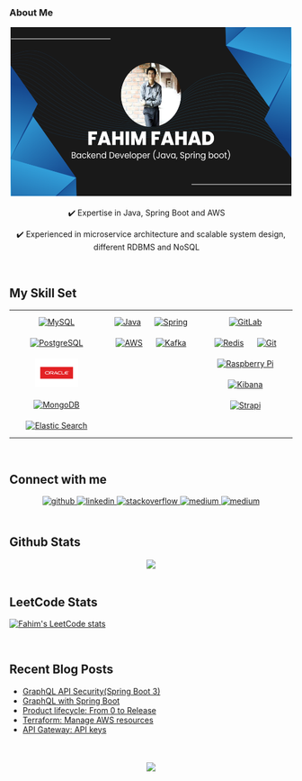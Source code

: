 ### About Me
<div align="center">
  <img src="https://github.com/fahimfahad92/fahimfahad92/blob/main/Fahim%20Fahad.png" alt="banner that says Fahim Fahad - Backend Developer" 
       width="500" height="300">
</div>  
<br/>    
<div align="center">
✔️ Expertise in Java, Spring Boot and AWS    

✔️ Experienced in microservice architecture and scalable system design, different RDBMS and NoSQL    
   
</div>  


<br/>  


## My Skill Set  
<div align="center">
<table><tr><td valign="top" width="33%">

<div align="center">  
<a href="https://www.mysql.com/" target="_blank"><img style="margin: 10px" src="https://profilinator.rishav.dev/skills-assets/mysql-original-wordmark.svg" alt="MySQL" height="50" /></a>  
<a href="https://www.postgresql.org/" target="_blank"><img style="margin: 10px" src="https://profilinator.rishav.dev/skills-assets/postgresql-original-wordmark.svg" alt="PostgreSQL" height="50" /></a>  
<a href="https://www.oracle.com/" target="_blank"><img style="margin: 10px" src="https://github.com/fahimfahad92/fahimfahad92/blob/main/Oracle_Corporation-Logo.wine.svg" alt="MongoDB" height="50" /></a> 
<a href="https://www.mongodb.com/" target="_blank"><img style="margin: 10px" src="https://profilinator.rishav.dev/skills-assets/mongodb-original-wordmark.svg" alt="MongoDB" height="50" /></a>  
<a href="https://www.elastic.co/" target="_blank"><img style="margin: 10px" src="https://profilinator.rishav.dev/skills-assets/elasticsearch.png" alt="Elastic Search" height="50" /></a>  

</div>

</td><td valign="top" width="33%">

<div align="center">  
<a href="https://www.java.com/" target="_blank"><img style="margin: 10px" src="https://profilinator.rishav.dev/skills-assets/java-original-wordmark.svg" alt="Java" height="50" /></a>  
<a href="https://docs.spring.io/spring-framework/docs/3.0.x/reference/expressions.html#:~:text=The%20Spring%20Expression%20Language%20(SpEL,and%20basic%20string%20templating%20functionality." target="_blank"><img style="margin: 10px" src="https://profilinator.rishav.dev/skills-assets/springio-icon.svg" alt="Spring" height="50" /></a>  
<a href="https://aws.amazon.com/" target="_blank"><img style="margin: 10px" src="https://profilinator.rishav.dev/skills-assets/amazonwebservices-original-wordmark.svg" alt="AWS" height="50" /></a>  
<a href="https://kafka.apache.org/" target="_blank"><img style="margin: 10px" src="https://profilinator.rishav.dev/skills-assets/apache_kafka-icon.svg" alt="Kafka" height="50" /></a>  
</div>

</td><td valign="top" width="33%">

<div align="center">  
<a href="https://about.gitlab.com/" target="_blank"><img style="margin: 10px" src="https://profilinator.rishav.dev/skills-assets/gitlab.svg" alt="GitLab" height="50" /></a>  
<a href="https://redis.io/" target="_blank"><img style="margin: 10px" src="https://profilinator.rishav.dev/skills-assets/redis-original-wordmark.svg" alt="Redis" height="50" /></a>  
<a href="https://github.com/" target="_blank"><img style="margin: 10px" src="https://profilinator.rishav.dev/skills-assets/git-scm-icon.svg" alt="Git" height="50" /></a>  
<a href="https://www.raspberrypi.org/" target="_blank"><img style="margin: 10px" src="https://profilinator.rishav.dev/skills-assets/raspberrypi.png" alt="Raspberry Pi" height="50" /></a>  
<a href="https://www.elastic.co/kibana/" target="_blank"><img style="margin: 10px" src="https://profilinator.rishav.dev/skills-assets/kibana.png" alt="Kibana" height="50" /></a>  
<a href="https://www.strapi.io/" target="_blank"><img style="margin: 10px" src="https://profilinator.rishav.dev/skills-assets/strapi.svg" alt="Strapi" height="50" /></a>  
</div>

</td></tr></table>  

</div>  
<br/>  


## Connect with me  
<div align="center">
<a href="https://github.com/fahimfahad92" target="_blank">
<img src=https://img.shields.io/badge/github-%2324292e.svg?&style=for-the-badge&logo=github&logoColor=white alt=github style="margin-bottom: 5px;" />
</a>
<a href="https://www.linkedin.com/in/fahimfahadcseju/" target="_blank">
<img src=https://img.shields.io/badge/linkedin-%231E77B5.svg?&style=for-the-badge&logo=linkedin&logoColor=white alt=linkedin style="margin-bottom: 5px;" />
</a>
<a href="https://stackoverflow.com/users/6311418/fahim-fahad" target="_blank">
<img src=https://img.shields.io/badge/stackoverflow-%23F28032.svg?&style=for-the-badge&logo=stackoverflow&logoColor=white alt=stackoverflow style="margin-bottom: 5px;" />
</a>
<a href="https://fahimfahad92.medium.com/" target="_blank">
<img src=https://img.shields.io/badge/medium-%23292929.svg?&style=for-the-badge&logo=medium&logoColor=white alt=medium style="margin-bottom: 5px;" />
</a>  
 <a href="https://www.hackerrank.com/fahimfahad92" target="_blank">
<img src=https://img.shields.io/badge/hackerrank-%23292929.svg?&style=for-the-badge&logo=medium&logoColor=white alt=medium style="margin-bottom: 5px;" />
</a>  
</div>  
  

<br/>  


## Github Stats  
<div align="center"><img src="https://github-readme-stats.vercel.app/api?username=fahimfahad92&show_icons=true&count_private=true&hide_border=true" align="center" /></div>  

<br/>  

## LeetCode Stats
[![Fahim's LeetCode stats](https://leetcode-stats-six.vercel.app/?username=fahimfahad&theme=dark)](https://github.com/KnlnKS/leetcode-stats)


<br/>  

## Recent Blog Posts  
<!-- BLOG-POST-LIST:START -->
- [GraphQL API Security&lpar;Spring Boot 3&rpar;](https://medium.com/spring-boot/graphql-api-security-spring-boot-3-3d5f782746e1?source=rss-fd28ce5a235e------2)
- [GraphQL with Spring Boot](https://medium.com/spring-boot/graphql-with-spring-boot-05fcc1f8080b?source=rss-fd28ce5a235e------2)
- [Product lifecycle: From 0 to Release](https://fahimfahad92.medium.com/product-lifecycle-from-0-to-release-0b4555df69c6?source=rss-fd28ce5a235e------2)
- [Terraform: Manage AWS resources](https://awstip.com/terraform-manage-aws-resources-968dedab5a7b?source=rss-fd28ce5a235e------2)
- [API Gateway: API keys](https://awstip.com/api-gateway-api-keys-ae8facf025d4?source=rss-fd28ce5a235e------2)
<!-- BLOG-POST-LIST:END -->  

<br/>  

  

<br/>  

<div align="center">
<img src="https://komarev.com/ghpvc/?username=fahimfahad92&&style=flat-square" align="center" />
</div>  
  

<br/>  


<br />

